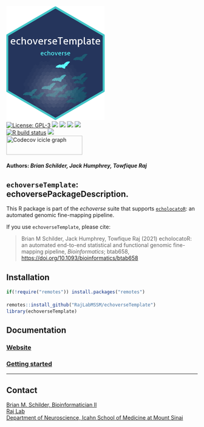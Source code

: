 <img src='https://github.com/RajLabMSSM/echoverseTemplate/raw/master/inst/hex/hex.png' title='Hex sticker for echoverseTemplate' height='300'><br>
[![License:
GPL-3](https://img.shields.io/badge/license-GPL--3-blue.svg)](https://cran.r-project.org/web/licenses/GPL-3)
[![](https://img.shields.io/badge/doi-10.1093/bioinformatics/btab658-blue.svg)](https://doi.org/10.1093/bioinformatics/btab658)
[![](https://img.shields.io/badge/devel%20version-0.99.0-black.svg)](https://github.com/RajLabMSSM/echoverseTemplate)
[![](https://img.shields.io/github/languages/code-size/RajLabMSSM/echoverseTemplate.svg)](https://github.com/RajLabMSSM/echoverseTemplate)
[![](https://img.shields.io/github/last-commit/RajLabMSSM/echoverseTemplate.svg)](https://github.com/RajLabMSSM/echoverseTemplate/commits/master)
<br> [![R build
status](https://github.com/RajLabMSSM/echoverseTemplate/workflows/rworkflows/badge.svg)](https://github.com/RajLabMSSM/echoverseTemplate/actions)
[![](https://codecov.io/gh/RajLabMSSM/echoverseTemplate/branch/master/graph/badge.svg)](https://codecov.io/gh/RajLabMSSM/echoverseTemplate)
<br>
<a href='https://app.codecov.io/gh/RajLabMSSM/echoverseTemplate/tree/master' target='_blank'><img src='https://codecov.io/gh/RajLabMSSM/echoverseTemplate/branch/master/graphs/icicle.svg' title='Codecov icicle graph' width='200' height='50' style='vertical-align: top;'></a>  
<h4>  
Authors: <i>Brian Schilder, Jack Humphrey, Towfique Raj</i>  
</h4>

## `echoverseTemplate`: echoversePackageDescription.

This R package is part of the *echoverse* suite that supports
[`echolocatoR`](https://github.com/RajLabMSSM/echolocatoR): an automated
genomic fine-mapping pipeline.

If you use `echoverseTemplate`, please cite:

> Brian M Schilder, Jack Humphrey, Towfique Raj (2021) echolocatoR: an
> automated end-to-end statistical and functional genomic fine-mapping
> pipeline, *Bioinformatics*; btab658,
> <https://doi.org/10.1093/bioinformatics/btab658>

## Installation

``` r
if(!require("remotes")) install.packages("remotes")

remotes::install_github("RajLabMSSM/echoverseTemplate")
library(echoverseTemplate)
```

## Documentation

### [Website](https://rajlabmssm.github.io/echoverseTemplate)

### [Getting started](https://rajlabmssm.github.io/echoverseTemplate/articles/echoverseTemplate)

<hr>

## Contact

<a href="https://bschilder.github.io/BMSchilder/" target="_blank">Brian
M. Schilder, Bioinformatician II</a>  
<a href="https://rajlab.org" target="_blank">Raj Lab</a>  
<a href="https://icahn.mssm.edu/about/departments/neuroscience" target="_blank">Department
of Neuroscience, Icahn School of Medicine at Mount Sinai</a>

